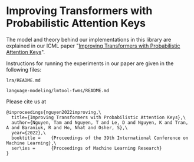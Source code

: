 # Improving Transformers with Probabilistic Attention Keys
The model and theory behind our implementations in this library are explained in our ICML paper "[Improving Transformers with Probabilistic Attention Keys](https://arxiv.org/abs/2110.08678)".

Instructions for running the experiments in our paper are given in the following files:

```
lra/README.md

language-modeling/lmtool-fwms/README.md
```

Please cite us at

```
@inproceedings{nguyen2022improving,\
  title={Improving Transformers with Probabilistic Attention Keys},\
  author={Nguyen, Tam and Nguyen, T and Le, D and Nguyen, K and Tran, A and Baraniuk, R and Ho, Nhat and Osher, S},\
  year={2022},\
  booktitle = 	 {Proceedings of the 39th International Conference on Machine Learning},\
  ser\ies = 	 {Proceedings of Machine Learning Research}
}
```
